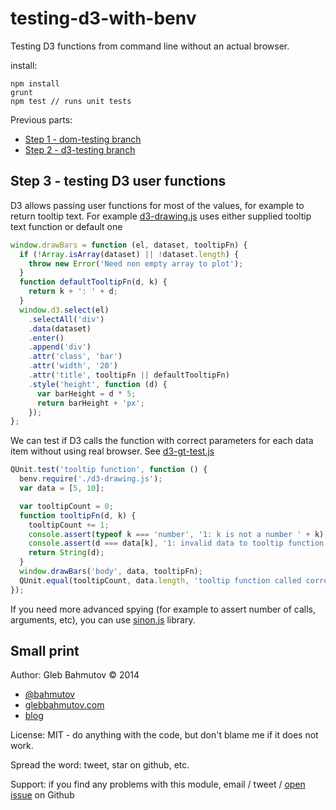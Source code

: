 # testing-d3-with-benv

Testing D3 functions from command line without an actual browser.

install:

    npm install
    grunt
    npm test // runs unit tests

Previous parts:

* [Step 1 - dom-testing branch](https://github.com/bahmutov/testing-d3-with-benv/tree/dom-testing)
* [Step 2 - d3-testing branch](https://github.com/bahmutov/testing-d3-with-benv/tree/d3-testing)

## Step 3 - testing D3 user functions

D3 allows passing user functions for most of the values, for example to
return tooltip text. For example [d3-drawing.js](d3-drawing.js) uses either
supplied tooltip text function or default one

```js
window.drawBars = function (el, dataset, tooltipFn) {
  if (!Array.isArray(dataset) || !dataset.length) {
    throw new Error('Need non empty array to plot');
  }
  function defaultTooltipFn(d, k) {
    return k + ': ' + d;
  }
  window.d3.select(el)
    .selectAll('div')
    .data(dataset)
    .enter()
    .append('div')
    .attr('class', 'bar')
    .attr('width', '20')
    .attr('title', tooltipFn || defaultTooltipFn)
    .style('height', function (d) {
      var barHeight = d * 5;
      return barHeight + 'px';
    });
};
```

We can test if D3 calls the function with correct parameters for each data item
without using real browser. See [d3-gt-test.js](d3-gt-test.js)

```js
QUnit.test('tooltip function', function () {
  benv.require('./d3-drawing.js');
  var data = [5, 10];

  var tooltipCount = 0;
  function tooltipFn(d, k) {
    tooltipCount += 1;
    console.assert(typeof k === 'number', '1: k is not a number ' + k);
    console.assert(d === data[k], '1: invalid data to tooltip function ' + k);
    return String(d);
  }
  window.drawBars('body', data, tooltipFn);
  QUnit.equal(tooltipCount, data.length, 'tooltip function called correct number of times');
});
```

If you need more advanced spying (for example to assert number of calls, arguments, etc),
you can use [sinon.js](https://github.com/webjars/sinonjs) library.

## Small print

Author: Gleb Bahmutov &copy; 2014

* [@bahmutov](https://twitter.com/bahmutov)
* [glebbahmutov.com](http://glebbahmutov.com)
* [blog](http://bahmutov.calepin.co/)

License: MIT - do anything with the code, but don't blame me if it does not work.

Spread the word: tweet, star on github, etc.

Support: if you find any problems with this module, email / tweet /
[open issue](https://github.com/bahmutov/testing-d3-with-benv/issues) on Github
